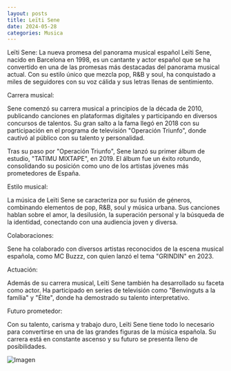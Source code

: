 ```yaml
---
layout: posts
title: Leïti Sene
date: 2024-05-28
categories: Musica
---
```


Leïti Sene: La nueva promesa del panorama musical español
Leïti Sene, nacido en Barcelona en 1998, es un cantante y actor español que se ha convertido en una de las promesas más destacadas del panorama musical actual. Con su estilo único que mezcla pop, R&B y soul, ha conquistado a miles de seguidores con su voz cálida y sus letras llenas de sentimiento.

Carrera musical:

Sene comenzó su carrera musical a principios de la década de 2010, publicando canciones en plataformas digitales y participando en diversos concursos de talentos. Su gran salto a la fama llegó en 2018 con su participación en el programa de televisión "Operación Triunfo", donde cautivó al público con su talento y personalidad.

Tras su paso por "Operación Triunfo", Sene lanzó su primer álbum de estudio, "TATIMU MIXTAPE", en 2019. El álbum fue un éxito rotundo, consolidando su posición como uno de los artistas jóvenes más prometedores de España.

Estilo musical:

La música de Leïti Sene se caracteriza por su fusión de géneros, combinando elementos de pop, R&B, soul y música urbana. Sus canciones hablan sobre el amor, la desilusión, la superación personal y la búsqueda de la identidad, conectando con una audiencia joven y diversa.

Colaboraciones:

Sene ha colaborado con diversos artistas reconocidos de la escena musical española, como MC Buzzz, con quien lanzó el tema "GRINDIN" en 2023.

Actuación:

Además de su carrera musical, Leïti Sene también ha desarrollado su faceta como actor. Ha participado en series de televisión como "Benvinguts a la família" y "Élite", donde ha demostrado su talento interpretativo.

Futuro prometedor:

Con su talento, carisma y trabajo duro, Leïti Sene tiene todo lo necesario para convertirse en una de las grandes figuras de la música española. Su carrera está en constante ascenso y su futuro se presenta lleno de posibilidades.

![Imagen](https://www.elnacional.cat/uploads/s1/14/46/61/13/leitisene-52.jpeg)